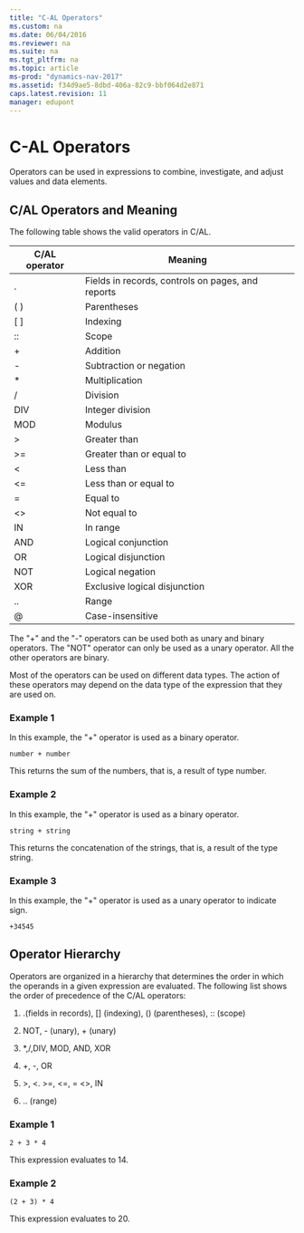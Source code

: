 ```yaml
---
title: "C-AL Operators"
ms.custom: na
ms.date: 06/04/2016
ms.reviewer: na
ms.suite: na
ms.tgt_pltfrm: na
ms.topic: article
ms-prod: "dynamics-nav-2017"
ms.assetid: f34d9ae5-8dbd-406a-82c9-bbf064d2e871
caps.latest.revision: 11
manager: edupont
---
```

# C-AL Operators
Operators can be used in expressions to combine, investigate, and adjust values and data elements.  
  
## C/AL Operators and Meaning  
 The following table shows the valid operators in C/AL.  
  
|C/AL operator|Meaning|  
|--------------------|-------------|  
|.|Fields in records, controls on pages, and reports|  
|\( \)|Parentheses|  
|\[ \]|Indexing|  
|::|Scope|  
|+|Addition|  
|-|Subtraction or negation|  
|\*|Multiplication|  
|\/|Division|  
|DIV|Integer division|  
|MOD|Modulus|  
|\>|Greater than|  
|\>=|Greater than or equal to|  
|\<|Less than|  
|\<=|Less than or equal to|  
|=|Equal to|  
|\<\>|Not equal to|  
|IN|In range|  
|AND|Logical conjunction|  
|OR|Logical disjunction|  
|NOT|Logical negation|  
|XOR|Exclusive logical disjunction|  
|..|Range|  
|@|Case-insensitive|  
  
 The "+" and the "-" operators can be used both as unary and binary operators. The "NOT" operator can only be used as a unary operator. All the other operators are binary.  
  
 Most of the operators can be used on different data types. The action of these operators may depend on the data type of the expression that they are used on.  
  
### Example 1  
 In this example, the "+" operator is used as a binary operator.  
  
```  
number + number  
```  
  
 This returns the sum of the numbers, that is, a result of type number.  
  
### Example 2  
 In this example, the "+" operator is used as a binary operator.  
  
```  
string + string  
```  
  
 This returns the concatenation of the strings, that is, a result of the type string.  
  
### Example 3  
 In this example, the "+" operator is used as a unary operator to indicate sign.  
  
```  
+34545  
```  
  
## Operator Hierarchy  
 Operators are organized in a hierarchy that determines the order in which the operands in a given expression are evaluated. The following list shows the order of precedence of the C/AL operators:  
  
1.  .\(fields in records\), \[\] \(indexing\), \(\) \(parentheses\), :: \(scope\)  
  
2.  NOT, - \(unary\), + \(unary\)  
  
3.  \*,\/,DIV, MOD, AND, XOR  
  
4.  +, -, OR  
  
5.  \>, \<. \>=, \<=, = \<\>, IN  
  
6.  .. \(range\)  
  
### Example 1  
  
```  
2 + 3 * 4  
```  
  
 This expression evaluates to 14.  
  
### Example 2  
  
```  
(2 + 3) * 4  
```  
  
 This expression evaluates to 20.
